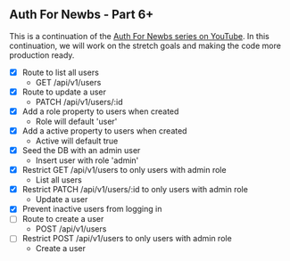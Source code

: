 ## Auth For Newbs - Part 6+

This is a continuation of the [Auth For Newbs series on YouTube](https://www.youtube.com/playlist?list=PLM_i0obccy3tfAersmDaq7-WFqvooNOXf). In this continuation, we will work on the stretch goals and making the code more production ready.

* [x] Route to list all users
    * GET /api/v1/users
* [x] Route to update a user
    * PATCH /api/v1/users/:id
* [x] Add a role property to users when created 
    * Role will default 'user'
* [x] Add a active property to users when created 
    * Active will default true
* [x] Seed the DB with an admin user
    * Insert user with role 'admin'
* [x] Restrict GET /api/v1/users to only users with admin role
    * List all users
* [x] Restrict PATCH /api/v1/users/:id to only users with admin role
    * Update a user
* [x] Prevent inactive users from logging in
* [ ] Route to create a user
    * POST /api/v1/users
* [ ] Restrict POST /api/v1/users to only users with admin role
    * Create a user

